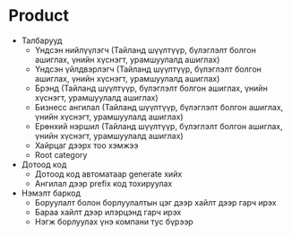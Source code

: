 # Product

- Талбарууд
  - Үндсэн нийлүүлэгч (Тайланд шүүлтүүр, бүлэглэлт болгон ашиглах, үнийн хүснэгт, урамшуулалд ашиглах)
  - Үндсэн үйлдвэрлэгч (Тайланд шүүлтүүр, бүлэглэлт болгон ашиглах, үнийн хүснэгт, урамшуулалд ашиглах)
  - Брэнд (Тайланд шүүлтүүр, бүлэглэлт болгон ашиглах, үнийн хүснэгт, урамшуулалд ашиглах)
  - Бизнесс ангилал (Тайланд шүүлтүүр, бүлэглэлт болгон ашиглах, үнийн хүснэгт, урамшуулалд ашиглах)
  - Ерөнхий нэршил (Тайланд шүүлтүүр, бүлэглэлт болгон ашиглах, үнийн хүснэгт, урамшуулалд ашиглах)
  - Хайрцаг дээрх тоо хэмжээ
  - Root category
- Дотоод код
  - Дотоод код автоматаар generate хийх
  - Ангилал дээр prefix код тохируулах
- Нэмэлт баркод
  - Боруулалт болон борлуулалтын цэг дээр хайлт дээр гарч ирэх
  - Бараа хайлт дээр илэрцэнд гарч ирэх
  - Нэгж борлуулах үнэ компани тус бүрээр
